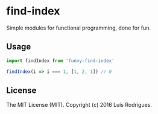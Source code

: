 # find-index

Simple modules for functional programming, done for fun.

## Usage

```javascript
import findIndex from 'funny-find-index'

findIndex(i => i === 1, [1, 2, 1]) // 0
```

## License

The MIT License (MIT). Copyright (c) 2016 Luís Rodrigues.
